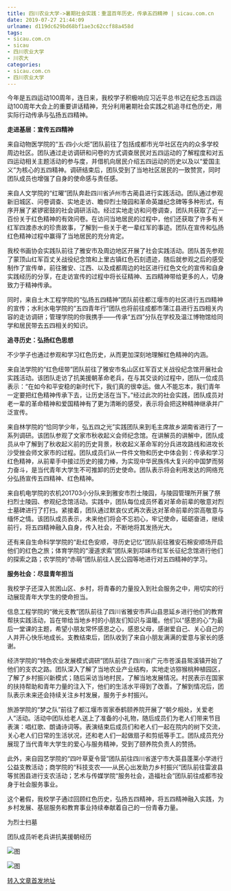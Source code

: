 ```yaml
---
title: 四川农业大学->暑期社会实践：重温百年历史，传承五四精神 | sicau.com.cn
date: 2019-07-27 21:44:09
urlname: d119dc629bd68bf1ae3c62ccf88a458d
tags: 
- sicau.com.cn
- sicau
- 四川农业大学
- 川农大
categories:
- sicau.com.cn
- 四川农业大学
---
```



今年是五四运动100周年，连日来，我校学子积极响应习近平总书记在纪念五四运动100周年大会上的重要讲话精神，充分利用暑期社会实践之机追寻红色历史，用实际行动传承与弘扬五四精神。

**走进基层：宣传五四精神**

来自动物医学院的“五·四小火炬”团队前往了包括成都市光华社区在内的众多学校周边社区。团队通过走访调研和问卷的方式调查居民对五四运动的了解程度和对五四运动相关主题活动的参与度，并借机向居民介绍五四运动的历史以及以“爱国主义”为核心的五四精神。调研结束后，团队受到了当地社区居民的一致赞赏，同时团队成员也增强了自身的使命感与责任感。

来自人文学院的“红曜”团队奔赴四川省泸州市古蔺县进行实践活动。团队通过参观新旧城区、问卷调查、实地走访、瞻仰烈士陵园和革命英雄纪念碑等多种形式，有序开展了紧锣密鼓的社会调研活动。经过实地走访和问卷调查，团队共获取了近一百份关于红色精神的有效问卷。在访问当地居民的过程中，他们还获取了许多有关红军四渡赤水的珍贵故事，了解到一些关于老一辈红军的事迹。团队在宣传和弘扬红色精神过程中赢得了当地居民的充分肯定。

我校书画协会实践队前往了雅安市及周边地区开展了社会实践活动。团队首先参观了蒙顶山红军百丈关战役纪念馆和上里古镇红色石刻遗迹，随后就参观之后的感受制作了宣传单，前往雅安、江西、以及成都周边的社区进行红色文化的宣传和自身实践经历的分享，在走访宣传的过程中将长征精神、五四精神带给更多的人，切身致力于精神传承。

同时，来自土木工程学院的“弘扬五四精神”团队前往都江堰市的社区进行五四精神的宣传；水利水电学院的“五四青年行”团队也将前往成都市蒲江县进行五四相关内容的走访调研；管理学院的你我携手——传承“五四”分队在学校及温江博物馆给同学和居民带去五四相关的知识。

**追寻历史：弘扬红色思想**

不少学子也通过参观和学习红色历史，从而更加深刻地理解红色精神的内涵。

来自法学院的“红色纽带”团队前往了雅安市名山区红军百丈关战役纪念馆开展社会实践活动。该团队走访了抗美援朝革命老兵，在与其交谈的过程中，团队一位成员表示：“在如今和平安稳的新时代下，我们真的很幸运。做人不能忘本，我们青年一定要把红色精神传承下去，让历史活在当下。”经过此次的社会实践，团队成员对老一辈的革命精神和爱国精神有了更为清晰的感受，表示将会把这种精神继承并广泛宣传。

来自林学院的“恰同学少年，弘五四之光”实践团队来到毛主席故乡湖南省进行了一系列调研。该团队参观了文家市秋收起义会师纪念馆。在讲解员的讲解中，团队成员从中了解到了秋收起义前的历史背景，秋收起义革命军的分兵进攻路线和进攻长沙受挫会师文家市的过程。团队成员们从一件件文物和历史中体会到：传承和学习红色精神，从前辈手中接过历史的接力棒，为实现中华民族伟大复兴的中国梦而努力奋斗，是当代青年大学生不可推卸的历史使命。团队表示将会利用发达的网络充分弘扬宣传五四精神、红色精神。

来自机电学院的农机201703小分队来到雅安市烈士陵园，与陵园管理所开展了祭扫烈士陵园、参观纪念馆活动。实践中，团队每位成员怀着对革命前辈的敬意对烈士墓碑进行了打扫。紧接着，团队通过默哀仪式再次表达对革命前辈的崇高敬意与缅怀之情。该团队成员表示，未来他们将会不忘初心，牢记使命，砥砺奋进，继续前行，将五四精神融入自身，传入社会，不断地将其发扬光大。

还有来自生命科学学院的“赴红色安顺，寻历史记忆”团队前往雅安石棉安顺场开启他们的红色之旅；体育学院的“漫道求索”团队来到邛崃市红军长征纪念馆进行他们的探索之路；农学院的“赤萌”团队前往人民公园等地进行对五四精神的学习。

**服务社会：尽显青年担当**

我校学子还深入贫困山区、乡村，将青春的力量投入到社会服务之中，用切实的行动展现青年大学生的使命担当。

信息工程学院的“微光支教”团队前往了四川省雅安市芦山县思延乡进行他们的教育帮扶实践活动，旨在带给当地乡村的小朋友们知识与温暖。他们以“感恩的心”为最后一堂课的主题，希望小朋友常怀感恩之心，感恩父母，感谢爱自己、关心自己的人并开心快乐地成长。支教结束后，团队收到了来自小朋友满满的爱意与家长的感谢。

经济学院的“特色农业发展模式调研”团队前往了四川省广元市苍溪县鸳溪镇开始了他们的支农之路。团队深入了解了当地农业产业结构，实地走访猕猴桃种植园区，了解了乡村振兴新模式；随后采访当地村民，了解当地发展情况。村民表示在国家的扶持帮助和青年力量的注入下，他们的生活水平得到了改善。了解到情况后，团队表示未来还会持续关注乡村发展，服务于乡村振兴。

旅游学院的“梦之队”前往了都江堰市胥家泰鹤颐养院开展了“朝夕相处，关爱老人”活动。活动中团队给老人送上了准备的小礼物，随后成员们为老人们带来节目表演：唱红歌、朗诵诗词等。表演结束后成员们和老人们一起在院内的树下交流，关心老人们日常的生活状况，还和老人们一起做扇子和剪纸等手工。团队成员充分展现了当代青年大学生的爱心与服务精神，受到了颐养院负责人的赞扬。

此外，来自园艺学院的“四叶草夏令营”团队前往四川省遂宁市大英县蓬莱小学进行公益支教活动；商学院的“科技支农——从民心出发助力乡村振兴”团队前往雷波县等贫困县进行支农活动；艺术与传媒学院“服务社会，造福社会”团队前往成都市投身于社会服务事业。

这个暑假，我校学子通过回顾红色历史，弘扬五四精神，将五四精神融入实践，为乡村发展、基层服务和教育事业持续奉献着自己的一份青春力量。

为烈士扫墓

团队成员听老兵讲抗美援朝经历



![图](https://news.sicau.edu.cn/__local/C/D5/02/DAC7297A18E963C93CC38245D61_4C9AF2D0_10841.jpg)

![图](https://news.sicau.edu.cn/__local/3/8D/74/CE3A0DAB8B2255F23509D1EB6B9_BEE36E77_25E0D.jpg)

[转入文章首发地址](https://news.sicau.edu.cn/info/1135/52684.htm)